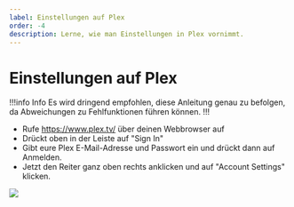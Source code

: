 ```yaml
---
label: Einstellungen auf Plex
order: -4
description: Lerne, wie man Einstellungen in Plex vornimmt.
---
```


# Einstellungen auf Plex

!!!info Info
Es wird dringend empfohlen, diese Anleitung genau zu befolgen, da Abweichungen zu Fehlfunktionen führen können.
!!!

- Rufe https://www.plex.tv/ über deinen Webbrowser auf
- Drückt oben in der Leiste auf "Sign In"
- Gibt eure Plex E-Mail-Adresse und Passwort ein und drückt dann auf Anmelden.
- Jetzt den Reiter ganz oben rechts anklicken und auf "Account Settings" klicken.

![](123)<br/><br/>